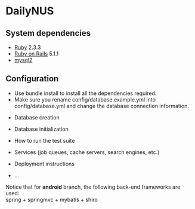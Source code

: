 # DailyNUS

## System dependencies
- [Ruby](https://www.ruby-lang.org/) 2.3.3
- [Ruby on Rails](http://rubyonrails.org/) 5.1.1
- [mysql2](https://github.com/brianmario/mysql2)

## Configuration
- Use bundle install to install all the dependencies required.
- Make sure you rename config/database.example.yml into config/database.yml and change the database connection information.

* Database creation

* Database initialization

* How to run the test suite

* Services (job queues, cache servers, search engines, etc.)

* Deployment instructions

* ...

Notice that for __android__ branch, the following back-end frameworks are used:<br>
spring + springmvc + mybatis + shiro